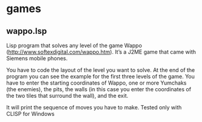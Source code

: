 # games

## wappo.lsp

Lisp program that solves any level of the game Wappo (http://www.softexdigital.com/wappo.htm). It’s a J2ME game that came with Siemens mobile phones.

You have to code the layout of the level you want to solve. At the end of the program you can see the example for the first three levels of the game. You have to enter the starting coordinates of Wappo, one or more Yumchaks (the enemies), the pits, the walls (in this case you enter the coordinates of the two tiles that surround the wall), and the exit.

It will print the sequence of moves you have to make. Tested only with CLISP for Windows
